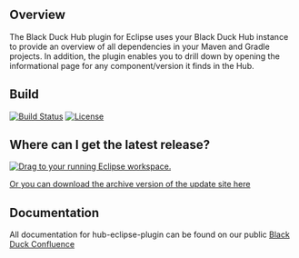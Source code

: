 ## Overview ##
The Black Duck Hub plugin for Eclipse uses your Black Duck Hub instance to provide an overview of all dependencies in your Maven and Gradle projects. In addition, the plugin enables you to drill down by opening the informational page for any component/version it finds in the Hub.

## Build ##

[![Build Status](https://travis-ci.org/blackducksoftware/hub-eclipse-plugin.svg?branch=master)](https://travis-ci.org/blackducksoftware/hub-eclipse-plugin)
[![License](https://img.shields.io/badge/License-Apache%202.0-blue.svg)](https://opensource.org/licenses/Apache-2.0)


## Where can I get the latest release? ##
<a href="http://marketplace.eclipse.org/marketplace-client-intro?mpc_install=3300019" class="drag" title="Drag to your running Eclipse workspace."><img class="img-responsive" src="https://marketplace.eclipse.org/sites/all/themes/solstice/public/images/marketplace/btn-install.png" alt="Drag to your running Eclipse workspace." /></a>
<p><a href="https://github.com/blackducksoftware/hub-eclipse-plugin/raw/gh-pages/hub-eclipse-plugin-update-site-1.0.0.zip">Or you can download the archive version of the update site here</a></p>

## Documentation ##
All documentation for hub-eclipse-plugin can be found on our public [Black Duck Confluence](https://blackducksoftware.atlassian.net/wiki/display/INTDOCS/)
